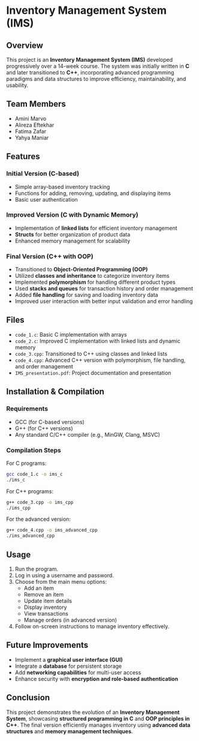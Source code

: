 # Inventory Management System (IMS)

## Overview
This project is an **Inventory Management System (IMS)** developed progressively over a 14-week course. The system was initially written in **C** and later transitioned to **C++**, incorporating advanced programming paradigms and data structures to improve efficiency, maintainability, and usability.

## Team Members
- Amini Marvo
- Alireza Eftekhar
- Fatima Zafar
- Yahya Maniar

## Features
### Initial Version (C-based)
- Simple array-based inventory tracking
- Functions for adding, removing, updating, and displaying items
- Basic user authentication

### Improved Version (C with Dynamic Memory)
- Implementation of **linked lists** for efficient inventory management
- **Structs** for better organization of product data
- Enhanced memory management for scalability

### Final Version (C++ with OOP)
- Transitioned to **Object-Oriented Programming (OOP)**
- Utilized **classes and inheritance** to categorize inventory items
- Implemented **polymorphism** for handling different product types
- Used **stacks and queues** for transaction history and order management
- Added **file handling** for saving and loading inventory data
- Improved user interaction with better input validation and error handling

## Files
- `code_1.c`: Basic C implementation with arrays
- `code_2.c`: Improved C implementation with linked lists and dynamic memory
- `code_3.cpp`: Transitioned to C++ using classes and linked lists
- `code_4.cpp`: Advanced C++ version with polymorphism, file handling, and order management
- `IMS_presentation.pdf`: Project documentation and presentation

## Installation & Compilation
### Requirements
- GCC (for C-based versions)
- G++ (for C++ versions)
- Any standard C/C++ compiler (e.g., MinGW, Clang, MSVC)

### Compilation Steps
For C programs:
```sh
gcc code_1.c -o ims_c
./ims_c
```

For C++ programs:
```sh
g++ code_3.cpp -o ims_cpp
./ims_cpp
```

For the advanced version:
```sh
g++ code_4.cpp -o ims_advanced_cpp
./ims_advanced_cpp
```

## Usage
1. Run the program.
2. Log in using a username and password.
3. Choose from the main menu options:
   - Add an item
   - Remove an item
   - Update item details
   - Display inventory
   - View transactions
   - Manage orders (in advanced version)
4. Follow on-screen instructions to manage inventory effectively.

## Future Improvements
- Implement a **graphical user interface (GUI)**
- Integrate a **database** for persistent storage
- Add **networking capabilities** for multi-user access
- Enhance security with **encryption and role-based authentication**

## Conclusion
This project demonstrates the evolution of an **Inventory Management System**, showcasing **structured programming in C** and **OOP principles in C++**. The final version efficiently manages inventory using **advanced data structures** and **memory management techniques**.
